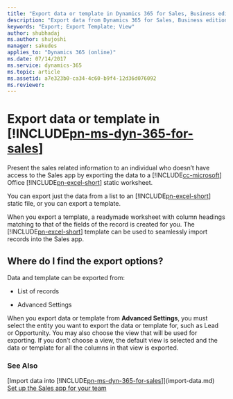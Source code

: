 ```yaml
---
title: "Export data or template in Dynamics 365 for Sales, Business edition | Microsoft Docs"
description: "Export data from Dynamics 365 for Sales, Business edition to an Excel worksheet and share it with other."
keywords: "Export; Export Template; View"
author: shubhadaj
ms.author: shujoshi
manager: sakudes
applies_to: "Dynamics 365 (online)"
ms.date: 07/14/2017
ms.service: dynamics-365
ms.topic: article
ms.assetid: a7e323b0-ca34-4c60-b9f4-12d36d076092
ms.reviewer: 
---
```

# Export data or template in [!INCLUDE[pn-ms-dyn-365-for-sales](../includes/pn-ms-dyn-365-for-sales.md)]
Present the sales related information to an individual who doesn’t have access to the Sales app by exporting the data to a [!INCLUDE[cc-microsoft](../includes/cc-microsoft.md)] Office [!INCLUDE[pn-excel-short](../includes/pn-excel-short.md)] static worksheet.

You can export just the data from a list to an [!INCLUDE[pn-excel-short](../includes/pn-excel-short.md)] static file, or you can export a template.

When you export a template, a readymade worksheet with column headings matching to that of the fields of the record is created for you. The [!INCLUDE[pn-excel-short](../includes/pn-excel-short.md)] template can be used to seamlessly import records into the Sales app.

## Where do I find the export options?

Data and template can be exported from:

-   List of records

-   Advanced Settings

When you export data or template from **Advanced Settings**, you must select the entity you want to export the data or template for, such as Lead or Opportunity. You may also choose the view that will be used for exporting. If you don’t choose a view, the default view is selected and the data or template for all the columns in that view is exported.


### See Also
[Import data into [!INCLUDE[pn-ms-dyn-365-for-sales](../includes/pn-ms-dyn-365-for-sales.md)]](import-data.md)  
[Set up the Sales app for your team](set-up-sales-app-team.md)
